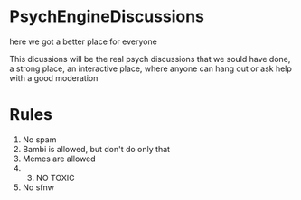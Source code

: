 # PsychEngineDiscussions
here we got a better place for everyone


This dicussions will be the real psych discussions that we sould have done, a strong place, an interactive place, where anyone can hang out or ask help with a good moderation


# Rules

1. No spam
2. Bambi is allowed, but don't do only that
3. Memes are allowed
4. 3. NO TOXIC
5. No sfnw
